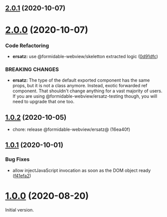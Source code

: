 ## [2.0.1](https://github.com/formidable-webview/ersatz/compare/@formidable-webview/ersatz@2.0.0...@formidable-webview/ersatz@2.0.1) (2020-10-07)

# [2.0.0](https://github.com/formidable-webview/ersatz/compare/@formidable-webview/ersatz-testing@2.0.0...@formidable-webview/ersatz@2.0.0) (2020-10-07)


### Code Refactoring

* **ersatz:** use @formidable-webview/skeletton extracted logic ([0d91dfc](https://github.com/formidable-webview/ersatz/commit/0d91dfc2c69fe1e15f5732320d361d7c7d228154))


### BREAKING CHANGES

* **ersatz:** The type of the default exported component has the same
props, but it is not a class anymore. Instead, exotic forwarded ref
component. That shouldn't change anything for a vast majority of users.
If you are using @formidable-webview/ersatz-testing though, you will
need to upgrade that one too.

## [1.0.2](https://github.com/formidable-webview/ersatz/compare/v1.0.1...@formidable-webview/ersatz@1.0.2) (2020-10-05)

* chore: release @formidable-webview/ersatz@ (16ea40f)


## [1.0.1](https://github.com/formidable-webview/ersatz/compare/v1.0.0...v1.0.1) (2020-10-01)


### Bug Fixes

* allow injectJavaScript invocation as soon as the DOM object ready ([f41efa2](https://github.com/formidable-webview/ersatz/commit/f41efa2efe45046b2c0ce2a88194b89772c8ea39))

# [1.0.0](https://github.com/formidable-webview/ersatz/compare/v0.10.1-alpha.5...v1.0.0) (2020-08-20)

Initial version.
